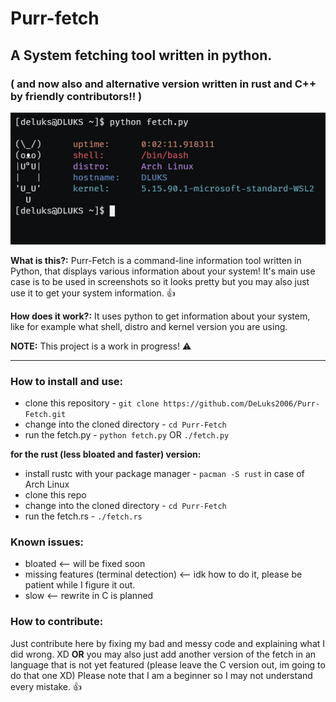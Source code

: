 #  Purr-fetch
## A System fetching tool written in python. 
### ( and now also and alternative version written in rust and C++ by friendly contributors!! )
![](https://github.com/DeLuks2006/Purr-Fetch/blob/main/Screen-from-WSL.png)

**What is this?:** Purr-Fetch is a command-line information tool written in Python, that displays various information about your system! It's main use case is to be used in screenshots so it looks pretty but you may also just use it to get your system information. 👍

**How does it work?:** It uses python to get information about your system, like for example what shell, distro and kernel version you are using.

**NOTE:** This project is a work in progress! ⚠️

---

### How to install and use:

* clone this repository - `git clone https://github.com/DeLuks2006/Purr-Fetch.git`
* change into the cloned directory - `cd Purr-Fetch`
* run the fetch.py - `python fetch.py` OR `./fetch.py`

**for the rust (less bloated and faster) version:**
* install rustc with your package manager - `pacman -S rust` in case of Arch Linux
* clone this repo
* change into the cloned directory - `cd Purr-Fetch`
* run the fetch.rs - `./fetch.rs`

### Known issues:
- bloated <-- will be fixed soon
- missing features (terminal detection) <-- idk how to do it, please be patient while I figure it out.
- slow <-- rewrite in C is planned

### How to contribute:

Just contribute here by fixing my bad and messy code and explaining what I did wrong. XD
**OR** you may also just add another version of the fetch in an language that is not yet featured (please leave the C version out, im going to do that one XD)
Please note that I am a beginner so I may not understand every mistake. 👍
